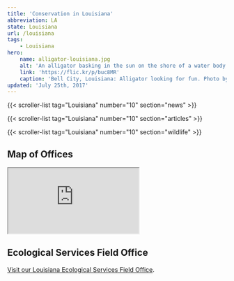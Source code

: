 ```yaml
---
title: 'Conservation in Louisiana'
abbreviation: LA
state: Louisiana
url: /louisiana
tags:
    - Louisiana
hero:
    name: alligator-louisiana.jpg
    alt: 'An alligator basking in the sun on the shore of a water body.'
    link: 'https://flic.kr/p/buc8MR'
    caption: 'Bell City, Louisiana: Alligator looking for fun. Photo by Corey Douglas.'
updated: 'July 25th, 2017'
---
```


{{< scroller-list tag="Louisiana" number="10" section="news" >}}

{{< scroller-list tag="Louisiana" number="10" section="articles" >}}

{{< scroller-list tag="Louisiana" number="10" section="wildlife" >}}

## Map of Offices
<iframe src="https://usfws.github.io/southeast-mega-map/?state=LA&scroll=false" class="state-map"></iframe>

## Ecological Services Field Office

[Visit our Louisiana Ecological Services Field Office](/lafayette).
